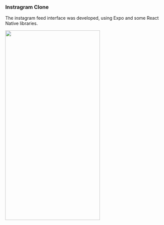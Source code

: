### Instragram Clone
The instagram feed interface was developed, using Expo and some React Native libraries.

<img src="https://user-images.githubusercontent.com/74033395/187455331-d11e1884-cbfe-41bf-ac76-05ffc5abc653.png" width="300" height="600"/>
